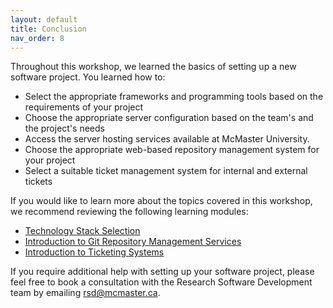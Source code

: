 ```yaml
---
layout: default
title: Conclusion
nav_order: 8
---
```


Throughout this workshop, we learned the basics of setting up a new software project. You learned how to:
- Select the appropriate frameworks and programming tools based on the requirements of your project
- Choose the appropriate server configuration based on the team's and the project's needs
- Access the server hosting services available at McMaster University.
- Choose the appropriate web-based repository management system for your project
- Select a suitable ticket management system for internal and external tickets

If you would like to learn more about the topics covered in this workshop, we recommend reviewing the following learning modules:
- [Technology Stack Selection](https://mcmasterrs.github.io/lm_tech-stack)
- [Introduction to Git Repository Management Services](https://mcmasterrs.github.io/lm_repo-management) 
- [Introduction to Ticketing Systems](https://mcmasterrs.github.io/lm_ticketing-sys) 


If you require additional help with setting up your software project, please feel free to book a consultation with the Research Software Development team by emailing [rsd@mcmaster.ca](mailto:rsd@mcmaster.ca).